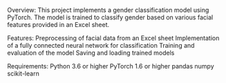 Overview:
This project implements a gender classification model using PyTorch. The model is trained to classify gender based on various facial features provided in an Excel sheet.

Features:
Preprocessing of facial data from an Excel sheet
Implementation of a fully connected neural network for classification
Training and evaluation of the model
Saving and loading trained models

Requirements:
Python 3.6 or higher
PyTorch 1.6 or higher
pandas
numpy
scikit-learn
